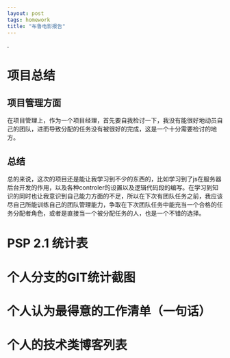 ```yaml
---
layout: post
tags: homework
title: "布鲁电影报告"
---
```

.

# 项目总结
## 项目管理方面
在项目管理上，作为一个项目经理，首先要自我检讨一下，我没有能很好地动员自己的团队，进而导致分配的任务没有被很好的完成，这是一个十分需要检讨的地方。

## 总结
总的来说，这次的项目还是能让我学习到不少的东西的，比如学习到了js在服务器后台开发的作用，以及各种controler的设置以及逻辑代码段的编写。在学习到知识的同时也让我意识到自己能力方面的不足，所以在下次有团队任务之前，我应该尽自己所能训练自己的团队管理能力，争取在下次团队任务中能充当一个合格的任务分配者角色，或者是直接当一个被分配任务的人，也是一个不错的选择。

# PSP 2.1 统计表

# 个人分支的GIT统计截图

# 个人认为最得意的工作清单（一句话）

# 个人的技术类博客列表



